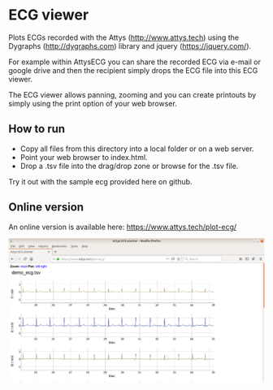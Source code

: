 # ECG viewer

Plots ECGs recorded with the Attys (http://www.attys.tech)
using the Dygraphs (http://dygraphs.com)
library and jquery (https://jquery.com/).

For example within AttysECG you can share the recorded 
ECG via e-mail or google drive and then the recipient simply drops the 
ECG file into this ECG viewer.

The ECG viewer allows panning, zooming and you can create printouts
by simply using the print option of your web browser.

## How to run

  - Copy all files from this directory into a local folder or on a web server.
  - Point your web browser to index.html.
  - Drop a .tsv file into the drag/drop zone or browse for the .tsv file.

Try it out with the sample ecg provided here on github.

## Online version

An online version is available here: https://www.attys.tech/plot-ecg/

![alt tag](screenshot.png)
